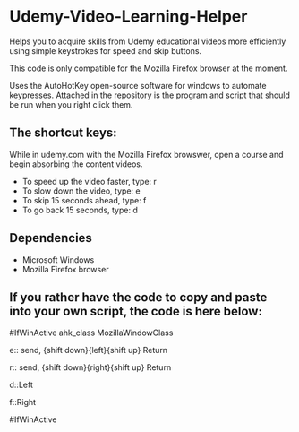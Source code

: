 # Udemy-Video-Learning-Helper

Helps you to acquire skills from Udemy educational videos more efficiently using simple keystrokes for speed and skip buttons.

This code is only compatible for the Mozilla Firefox browser at the moment.

Uses the AutoHotKey open-source software for windows to automate keypresses. Attached in the repository is the program and script that should be run when you right click them.



## The shortcut keys:

While in udemy.com with the Mozilla Firefox browswer, open a course and begin absorbing the content videos. 

* To speed up the video faster, type: r
* To slow down the video, type: e
* To skip 15 seconds ahead, type: f
* To go back 15 seconds, type: d

## Dependencies

* Microsoft Windows
* Mozilla Firefox browser




## If you rather have the code to copy and paste into your own script, the code is here below:

#IfWinActive ahk_class MozillaWindowClass

e::
  send, {shift down}{left}{shift up}
Return

r::
  send, {shift down}{right}{shift up}
Return

d::Left

f::Right

#IfWinActive






